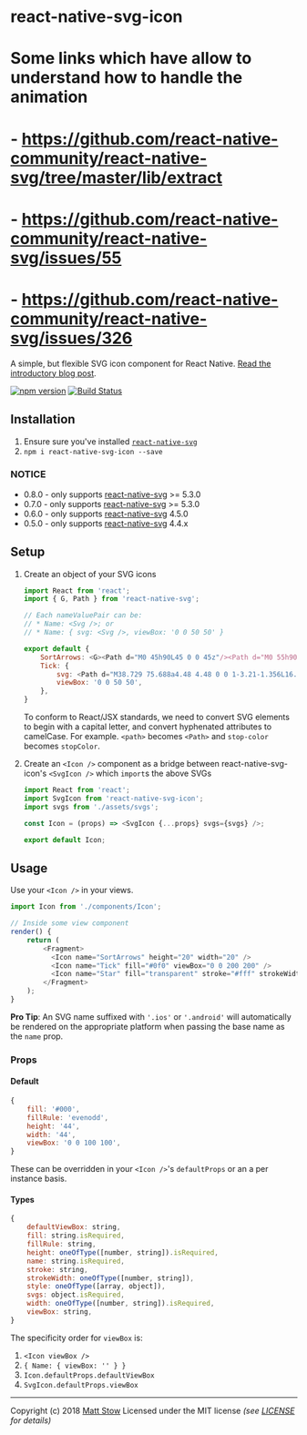 # react-native-svg-icon

# Some links which have allow to understand how to handle the animation
#   - https://github.com/react-native-community/react-native-svg/tree/master/lib/extract
#   - https://github.com/react-native-community/react-native-svg/issues/55
#   - https://github.com/react-native-community/react-native-svg/issues/326

A simple, but flexible SVG icon component for React Native. [Read the introductory blog post](https://medium.com/@stowball/creating-an-svg-icon-system-in-react-native-fa0964ea5fe4).

[![npm version](https://badge.fury.io/js/react-native-svg-icon.svg)](https://badge.fury.io/js/react-native-svg-icon)
[![Build Status](https://travis-ci.org/stowball/react-native-svg-icon.svg?branch=master)](https://travis-ci.org/stowball/react-native-svg-icon)

## Installation

1. Ensure sure you've installed [`react-native-svg`](https://github.com/react-native-community/react-native-svg)
2. `npm i react-native-svg-icon --save`

### NOTICE

* 0.8.0 - only supports [react-native-svg](https://github.com/react-native-community/react-native-svg) >= 5.3.0
* 0.7.0 - only supports [react-native-svg](https://github.com/react-native-community/react-native-svg) >= 5.3.0
* 0.6.0 - only supports [react-native-svg](https://github.com/react-native-community/react-native-svg) 4.5.0
* 0.5.0 - only supports [react-native-svg](https://github.com/react-native-community/react-native-svg) 4.4.x

## Setup

1. Create an object of your SVG icons

    ```js
    import React from 'react';
    import { G, Path } from 'react-native-svg';

    // Each nameValuePair can be:
    // * Name: <Svg />; or
    // * Name: { svg: <Svg />, viewBox: '0 0 50 50' }

    export default {
        SortArrows: <G><Path d="M0 45h90L45 0 0 45z"/><Path d="M0 55h90l-45 45L0 55z"/></G>,
        Tick: {
            svg: <Path d="M38.729 75.688a4.48 4.48 0 0 1-3.21-1.356L16.558 55.004c-1.774-1.807-1.774-4.736-.001-6.543a4.48 4.48 0 0 1 6.42 0l15.753 16.056 37.749-38.474a4.478 4.478 0 0 1 6.419 0c1.773 1.806 1.773 4.736 0 6.543L41.939 74.332a4.48 4.48 0 0 1-3.21 1.356z"/>,
            viewBox: '0 0 50 50',
        },
    }
    ```

    To conform to React/JSX standards, we need to convert SVG elements to begin with a capital letter, and convert hyphenated attributes to camelCase. For example. `<path>` becomes `<Path>` and `stop-color` becomes `stopColor`.

2. Create an `<Icon />` component as a bridge between react-native-svg-icon's `<SvgIcon />` which `import`s the above SVGs

    ```js
    import React from 'react';
    import SvgIcon from 'react-native-svg-icon';
    import svgs from './assets/svgs';

    const Icon = (props) => <SvgIcon {...props} svgs={svgs} />;

    export default Icon;
    ```

## Usage

Use your `<Icon />` in your views.

```js
import Icon from './components/Icon';

// Inside some view component
render() {
    return (
        <Fragment>
          <Icon name="SortArrows" height="20" width="20" />
          <Icon name="Tick" fill="#0f0" viewBox="0 0 200 200" />
          <Icon name="Star" fill="transparent" stroke="#fff" strokeWidth="5" />
        </Fragment>
    );
}
```

**Pro Tip**: An SVG name suffixed with `'.ios'` or `'.android'` will automatically be rendered on the appropriate platform when passing the base name as the `name` prop.

### Props

#### Default

```js
{
    fill: '#000',
    fillRule: 'evenodd',
    height: '44',
    width: '44',
    viewBox: '0 0 100 100',
}
```

These can be overridden in your `<Icon />`'s `defaultProps` or an a per instance basis.

#### Types

```js
{
    defaultViewBox: string,
    fill: string.isRequired,
    fillRule: string,
    height: oneOfType([number, string]).isRequired,
    name: string.isRequired,
    stroke: string,
    strokeWidth: oneOfType([number, string]),
    style: oneOfType([array, object]),
    svgs: object.isRequired,
    width: oneOfType([number, string]).isRequired,
    viewBox: string,
}
```

The specificity order for `viewBox` is:

1. `<Icon viewBox />`
2. `{ Name: { viewBox: '' } }`
3. `Icon.defaultProps.defaultViewBox`
4. `SvgIcon.defaultProps.viewBox`

---

Copyright (c) 2018 [Matt Stow](http://mattstow.com)
Licensed under the MIT license *(see [LICENSE](https://github.com/stowball/react-native-svg-icon/blob/master/LICENSE) for details)*
